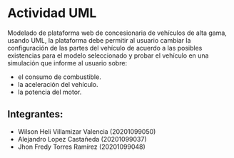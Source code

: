 # Actividad UML

Modelado de plataforma web de concesionaria de vehículos de alta gama, usando UML, la plataforma debe permitir al usuario cambiar la configuración de las partes del vehículo de acuerdo a las posibles existencias para el modelo seleccionado y probar el vehículo en una simulación que informe al usuario sobre:
- el consumo de combustible.
- la aceleración del vehículo.
- la potencia del motor.

## Integrantes:

- Wilson Heli Villamizar Valencia (20201099050) 
- Alejandro Lopez Castañeda       (20201099037)
- Jhon Fredy Torres Ramírez       (20201099048)


